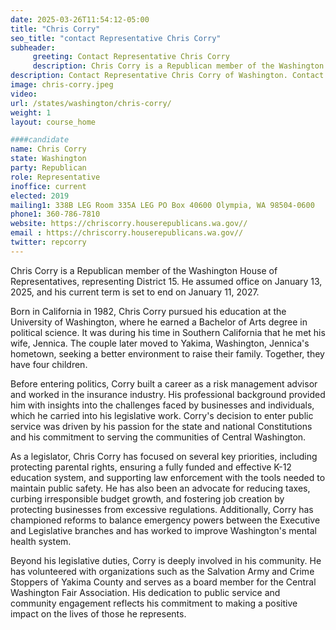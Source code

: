 ```yaml
---
date: 2025-03-26T11:54:12-05:00
title: "Chris Corry"
seo_title: "contact Representative Chris Corry"
subheader:
     greeting: Contact Representative Chris Corry
     description: Chris Corry is a Republican member of the Washington House of Representatives, representing District 15. He assumed office on January 13, 2025, and his current term is set to end on January 11, 2027.
description: Contact Representative Chris Corry of Washington. Contact information for Chris Corry includes email address, phone number, and mailing address.
image: chris-corry.jpeg
video:
url: /states/washington/chris-corry/
weight: 1
layout: course_home

####candidate
name: Chris Corry
state: Washington
party: Republican
role: Representative
inoffice: current
elected: 2019
mailing1: 338B LEG Room 335A LEG PO Box 40600 Olympia, WA 98504-0600
phone1: 360-786-7810
website: https://chriscorry.houserepublicans.wa.gov//
email : https://chriscorry.houserepublicans.wa.gov//
twitter: repcorry
---
```

Chris Corry is a Republican member of the Washington House of Representatives, representing District 15. He assumed office on January 13, 2025, and his current term is set to end on January 11, 2027.

Born in California in 1982, Chris Corry pursued his education at the University of Washington, where he earned a Bachelor of Arts degree in political science. It was during his time in Southern California that he met his wife, Jennica. The couple later moved to Yakima, Washington, Jennica's hometown, seeking a better environment to raise their family. Together, they have four children.

Before entering politics, Corry built a career as a risk management advisor and worked in the insurance industry. His professional background provided him with insights into the challenges faced by businesses and individuals, which he carried into his legislative work. Corry's decision to enter public service was driven by his passion for the state and national Constitutions and his commitment to serving the communities of Central Washington.

As a legislator, Chris Corry has focused on several key priorities, including protecting parental rights, ensuring a fully funded and effective K-12 education system, and supporting law enforcement with the tools needed to maintain public safety. He has also been an advocate for reducing taxes, curbing irresponsible budget growth, and fostering job creation by protecting businesses from excessive regulations. Additionally, Corry has championed reforms to balance emergency powers between the Executive and Legislative branches and has worked to improve Washington's mental health system.

Beyond his legislative duties, Corry is deeply involved in his community. He has volunteered with organizations such as the Salvation Army and Crime Stoppers of Yakima County and serves as a board member for the Central Washington Fair Association. His dedication to public service and community engagement reflects his commitment to making a positive impact on the lives of those he represents.
